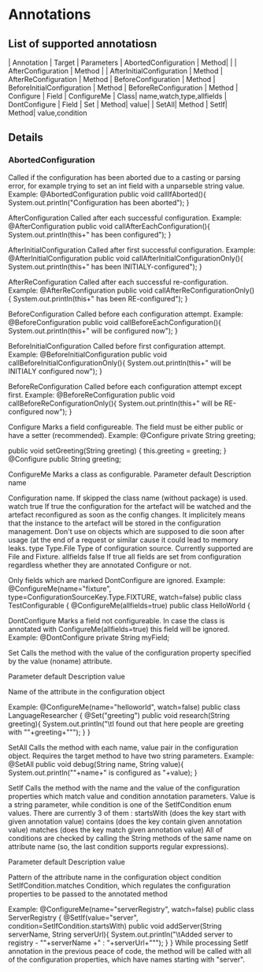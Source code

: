 # Annotations

## List of supported annotatiosn

| Annotation | Target |  Parameters
| AbortedConfiguration | Method|  | 
| AfterConfiguration | Method | 
| AfterInitialConfiguration | Method
| AfterReConfiguration | Method
| BeforeConfiguration | Method
| BeforeInitialConfiguration | Method
| BeforeReConfiguration | Method
| Configure | Field
| ConfigureMe | Class| name,watch,type,allfields
| DontConfigure | Field
| Set | Method| value| 
| SetAll| Method
| SetIf| Method| value,condition

## Details
### AbortedConfiguration
Called if the configuration has been aborted due to a casting or parsing error, for example trying to set an int field with a unparseble string value.
Example:
@AbortedConfiguration public void callIfAborted(){
    System.out.println("Configuration has been aborted");
}


AfterConfiguration
Called after each successful configuration.
Example:
@AfterConfiguration public void callAfterEachConfiguration(){
    System.out.println(this+" has been configured");
}


AfterInitialConfiguration
Called after first successful configuration.
Example:
@AfterInitialConfiguration public void callAfterInitialConfigurationOnly(){
    System.out.println(this+" has been INITIALY-configured");
}


AfterReConfiguration
Called after each successful re-configuration.
Example:
@AfterReConfiguration public void callAfterReConfigurationOnly(){
    System.out.println(this+" has been RE-configured");
}


BeforeConfiguration
Called before each configuration attempt.
Example:
@BeforeConfiguration public void callBeforeEachConfiguration(){
    System.out.println(this+" will be configured now");
}


BeforeInitialConfiguration
Called before first configuration attempt.
Example:
@BeforeInitialConfiguration public void callBeforeInitialConfigurationOnly(){
    System.out.println(this+" will be INITIALY configured now");
}


BeforeReConfiguration
Called before each configuration attempt except first.
Example:
@BeforeReConfiguration public void callBeforeReConfigurationOnly(){
    System.out.println(this+" will be RE-configured now");
}


Configure
Marks a field configureable. The field must be either public or have a setter (recommended).
Example:
@Configure private String greeting;
 
public void setGreeting(String greeting) {
    this.greeting = greeting;
}
@Configure public String greeting;


ConfigureMe
Marks a class as configurable.
Parameter
default
Description
name
 
Configuration name. If skipped the class name (without package) is used.
watch
true
If true the configuration for the artefact will be watched and the artefact reconfigured as soon as the config changes. It implicitely means that the instance to the artefact will be stored in the configuration management. Don't use on objects which are supposed to die soon after usage (at the end of a request or similar cause it could lead to memory leaks.
type
Type.File
Type of configuration source. Currently supported are File and Fixture.
allfields
false
If true all fields are set from configuration regardless whether they are annotated Configure or not.
 
 
Only fields which are marked DontConfigure are ignored.
Example:
@ConfigureMe(name="fixture", type=ConfigurationSourceKey.Type.FIXTURE, watch=false)
public class TestConfigurable {
@ConfigureMe(allfields=true)
public class HelloWorld {


DontConfigure
Marks a field not configureable. In case the class is annotated with ConfigureMe(allfields=true) this field will be ignored.
Example:
@DontConfigure private String myField;


Set
Calls the method with the value of the configuration property specified by the value (noname) attribute. 

Parameter
default
Description
value
 
Name of the attribute in the configuration object

Example:
@ConfigureMe(name="helloworld", watch=false)
public class LanguageResearcher {
    @Set("greeting")
    public void research(String greeting){
        System.out.println("\tI found out that here people are greeting with \""+greeting+"\"");
    }
}


SetAll
Calls the method with each name, value pair in the configuration object. Requires the target method to have two string parameters.
Example:
@SetAll
public void debug(String name, String value){
    System.out.println(""+name+" is configured as "+value);
}


SetIf
Calls the method with the name and the value of the configuration properties which match value and condition annotation parameters. Value is a string parameter, while condition is one of the SetIfCondition enum values. There are currently 3 of them :
startsWith (does the key start with given annotation value)
contains (does the key contain given annotation value)
matches (does the key match given annotation value)
All of conditions are checked by calling the String methods of the same name on attribute name (so, the last condition supports regular expressions). 

Parameter
default
Description
value
 
Pattern of the attribute name in the configuration object
condition
SetIfCondition.matches
Condition, which regulates the configuration properties to be passed to the annotated method

Example:
@ConfigureMe(name="serverRegistry", watch=false)
public class ServerRegistry {
    @SetIf(value="server", condition=SetIfCondition.startsWith)
    public void addServer(String serverName, String serverUrl){
        System.out.println("\tAdded server to registry - \""+serverName +" : "+serverUrl+"\"");
    }
}
While processing SetIf annotation in the previous peace of code, the method will be called with all of the configuration properties, which have names starting with "server". 
